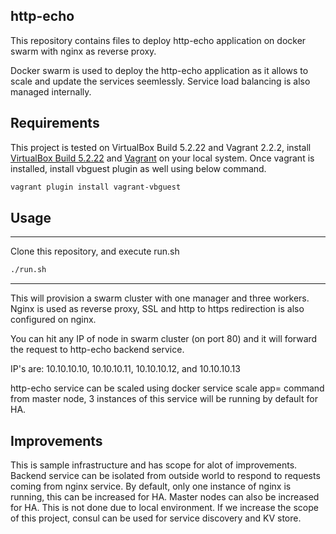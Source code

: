 **http-echo**
---
This repository contains files to deploy http-echo application on docker swarm with nginx as reverse proxy.

Docker swarm is used to deploy the http-echo application as it allows to scale and update the services seemlessly. Service load balancing is also managed internally.  

## Requirements

This project is tested on VirtualBox Build 5.2.22 and Vagrant 2.2.2, install [VirtualBox Build 5.2.22](https://www.virtualbox.org/wiki/Download_Old_Builds_5_2) and [Vagrant](https://www.vagrantup.com/downloads.html)  on your local system. Once vagrant is installed, install vbguest plugin as well using below command.

```bash
vagrant plugin install vagrant-vbguest
```

## Usage
---
Clone this repository, and execute run.sh

```bash
./run.sh
```
---

This will provision a swarm cluster with one manager and three workers. Nginx is used as reverse proxy, SSL and http to https redirection is also configured on nginx.

You can hit any IP of node in swarm cluster (on port 80) and it will forward the request to http-echo backend service.

IP's are: 10.10.10.10, 10.10.10.11, 10.10.10.12, and 10.10.10.13

http-echo service can be scaled using docker service scale app=<NUMBER> command from master node, 3 instances of this service will be running by default for HA.

## Improvements

This is sample infrastructure and has scope for alot of improvements. Backend service can be isolated from outside world to respond to requests coming from nginx service. By default, only one instance of nginx is running, this can be increased for HA. Master nodes can also be increased for HA. This is not done due to local environment. 
If we increase the scope of this project, consul can be used for service discovery and KV store.
